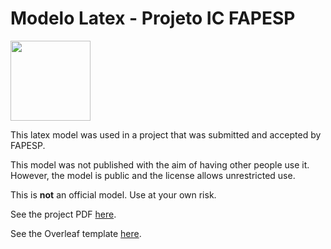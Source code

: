 Modelo Latex - Projeto IC FAPESP
===

<img src="https://mjsaldanha.com/images/elf_icon.png" width="128" height="128">

This latex model was used in a project that was submitted and accepted by FAPESP.

This model was not published with the aim of having other people use it.
However, the model is public and the license allows unrestricted use.

This is **not** an official model.
Use at your own risk.

See the project PDF [here](./projeto.pdf).

See the Overleaf template [here](https://www.overleaf.com/latex/templates/projeto-fapesp-iniciacao-cientifica/ztxxhbppfxpz).
